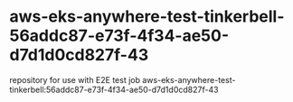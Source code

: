 # aws-eks-anywhere-test-tinkerbell-56addc87-e73f-4f34-ae50-d7d1d0cd827f-43
repository for use with E2E test job aws-eks-anywhere-test-tinkerbell:56addc87-e73f-4f34-ae50-d7d1d0cd827f-43
